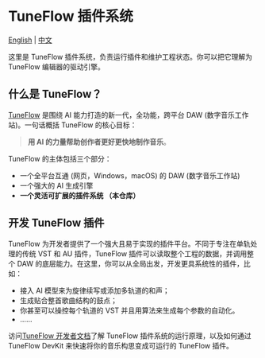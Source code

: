 # TuneFlow 插件系统

[English](./README.md) | [中文](./README.md)

这里是 TuneFlow 插件系统，负责运行插件和维护工程状态。你可以把它理解为 TuneFlow 编辑器的驱动引擎。

## 什么是 TuneFlow？

[TuneFlow](https://www.tuneflow.com) 是围绕 AI 能力打造的新一代，全功能，跨平台 DAW (数字音乐工作站)。一句话概括 TuneFlow 的核心目标：

> **用 AI 的力量帮助创作者更好更快地制作音乐**。

TuneFlow 的主体包括三个部分：

- 一个全平台互通 (网页，Windows，macOS) 的 DAW (数字音乐工作站)
- 一个强大的 AI 生成引擎
- **一个灵活可扩展的插件系统 （本仓库）**

## 开发 TuneFlow 插件

TuneFlow 为开发者提供了一个强大且易于实现的插件平台。不同于专注在单轨处理的传统 VST 和 AU 插件，TuneFlow 插件可以读取整个工程的数据，并调用整个 DAW 的底层能力。在这里，你可以从全局出发，开发更具系统性的插件，比如：

- 接入 AI 模型来为旋律续写或添加多轨道的和声；
- 生成贴合整首歌曲结构的鼓点；
- 你甚至可以操控每个轨道的 VST 并且用算法来生成每个参数的自动化。
- ......

访问[TuneFlow 开发者文档](https://help.tuneflow.com/zh/developer/)了解 TuneFlow 插件系统的运行原理，以及如何通过 TuneFlow DevKit 来快速将你的音乐构思变成可运行的 TuneFlow 插件。
